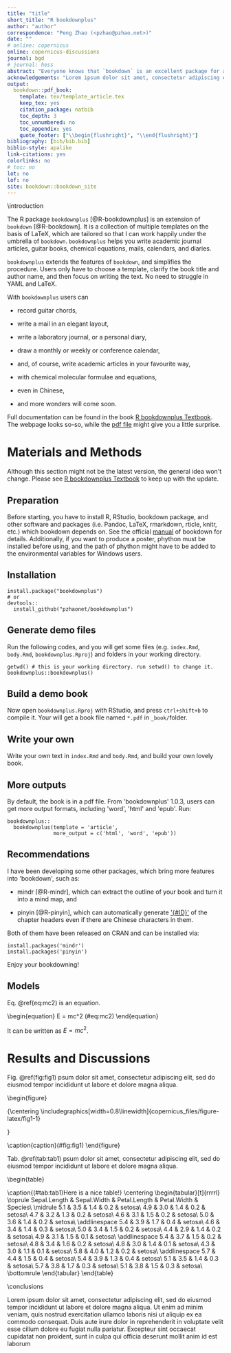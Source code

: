 ```yaml
--- 
title: "title"
short_title: "R bookdownplus"
author: "author"
correspondence: "Peng Zhao (<pzhao@pzhao.net>)"
date: ""
# online: copernicus
online: copernicus-discussions
journal: bgd
# journal: hess
abstract: "Everyone knows that `bookdown` is an excellent package for authoring books on programming languages. But it is only one side of the coin.  It can do more than expected. Therefore I am developing `bookdownplus`. `bookdownplus` is an extension of `bookdown`. It helps you write academic journal articles, guitar books, chemical equations, mails, calendars, and diaries."
acknowledgements: "Lorem ipsum dolor sit amet, consectetur adipiscing elit, sed do eiusmod tempor incididunt ut labore et dolore magna aliqua."
output:
  bookdown::pdf_book:
    template: tex/template_article.tex
    keep_tex: yes
    citation_package: natbib
    toc_depth: 3
    toc_unnumbered: no
    toc_appendix: yes
    quote_footer: ["\\begin{flushright}", "\\end{flushright}"]
bibliography: [bib/bib.bib]
biblio-style: apalike
link-citations: yes
colorlinks: no  
# toc: no
lot: no
lof: no
site: bookdown::bookdown_site
---
```


<!--chapter:end:index.Rmd-->

\introduction

The R package `bookdownplus` [@R-bookdownplus] is an extension of `bookdown` [@R-bookdown]. It is a collection of
multiple templates on the basis of LaTeX, which are tailored so that I can work happily under the umbrella of `bookdown`. `bookdownplus` helps you write academic journal articles, guitar books, chemical equations, mails, calendars, and diaries.

`bookdownplus` extends the features of `bookdown`, and simplifies the procedure. Users only have to choose a template, clarify the book title and author name, and then focus on writing the text. No need to struggle in YAML and LaTeX. 

With `bookdownplus` users can

-   record guitar chords,

-   write a mail in an elegant layout,

-   write a laboratory journal, or a personal diary,

-   draw a monthly or weekly or conference calendar,

-   and, of course, write academic articles in your favourite way,

-   with chemical molecular formulae and equations,

-   even in Chinese,

-   and more wonders will come soon.

Full documentation can be found in the book [R bookdownplus Textbook](https://bookdown.org/baydap/bookdownplus). The webpage looks so-so, while the [pdf file](https://bookdown.org/baydap/bookdownplus/bookdownplus.pdf) might give you a little surprise.  

# Materials and Methods

Although this section might not be the latest version, the general idea won't change. Please see [R bookdownplus Textbook](https://bookdown.org/baydap/bookdownplus) to keep up with the update.

## Preparation

Before starting, you have to install R, RStudio, bookdown package, and
other software and packages (i.e. Pandoc, LaTeX, rmarkdown, rticle,
knitr, etc.) which bookdown depends on. See the official [manual](https://bookdown.org/yihui/bookdown/) of
bookdown for details. Additionally, if you want to produce a poster, phython must be installed before using, and the path of phython might have to be added to the environmental variables for Windows users.

## Installation

```
install.package("bookdownplus")
# or
devtools::
  install_github("pzhaonet/bookdownplus")
```

## Generate demo files

Run the following codes, and you will get some files (e.g. `index.Rmd`, `body.Rmd`, `bookdownplus.Rproj`) and folders in your working directory.

```
getwd() # this is your working directory. run setwd() to change it.
bookdownplus::bookdownplus()
```

## Build a demo book

Now open `bookdownplus.Rproj` with RStudio, and press `ctrl+shift+b` to compile it. Your will get a book file named `*.pdf` in `_book/`folder.

## Write your own

Write your own text in `index.Rmd` and `body.Rmd`, and build your own lovely book.

## More outputs

By default, the book is in a pdf file. From 'bookdownplus' 1.0.3, users can get more output formats, including 'word', 'html' and 'epub'. Run:

```
bookdownplus::
  bookdownplus(template = 'article', 
               more_output = c('html', 'word', 'epub'))
```

## Recommendations

I have been developing some other packages, which bring more features into 'bookdown', such as:

- mindr [@R-mindr], which can extract the outline of your book and turn it into a mind map, and

- pinyin [@R-pinyin], which can automatically generate ['{#ID}'](https://bookdown.org/yihui/bookdown/cross-references.html) of the chapter headers even if there are Chinese characters in them.

Both of them have been released on CRAN and can be installed via:

```
install.packages('mindr')
install.packages('pinyin')
```

Enjoy your bookdowning!

## Models

Eq. \@ref(eq:mc2) is an equation.

\begin{equation} 
E = mc^2
  (\#eq:mc2)
\end{equation} 

It can be written as $E = mc^2$.


# Results and Discussions

Fig. \@ref(fig:fig1) psum dolor sit amet, consectetur adipiscing elit, sed do eiusmod tempor incididunt ut labore et dolore magna aliqua. 

\begin{figure}

{\centering \includegraphics[width=0.8\linewidth]{copernicus_files/figure-latex/fig1-1} 

}

\caption{caption}(\#fig:fig1)
\end{figure}

Tab. \@ref(tab:tab1) psum dolor sit amet, consectetur adipiscing elit, sed do eiusmod tempor incididunt ut labore et dolore magna aliqua. 

\begin{table}

\caption{(\#tab:tab1)Here is a nice table!}
\centering
\begin{tabular}[t]{rrrrl}
\toprule
Sepal.Length & Sepal.Width & Petal.Length & Petal.Width & Species\\
\midrule
5.1 & 3.5 & 1.4 & 0.2 & setosa\\
4.9 & 3.0 & 1.4 & 0.2 & setosa\\
4.7 & 3.2 & 1.3 & 0.2 & setosa\\
4.6 & 3.1 & 1.5 & 0.2 & setosa\\
5.0 & 3.6 & 1.4 & 0.2 & setosa\\
\addlinespace
5.4 & 3.9 & 1.7 & 0.4 & setosa\\
4.6 & 3.4 & 1.4 & 0.3 & setosa\\
5.0 & 3.4 & 1.5 & 0.2 & setosa\\
4.4 & 2.9 & 1.4 & 0.2 & setosa\\
4.9 & 3.1 & 1.5 & 0.1 & setosa\\
\addlinespace
5.4 & 3.7 & 1.5 & 0.2 & setosa\\
4.8 & 3.4 & 1.6 & 0.2 & setosa\\
4.8 & 3.0 & 1.4 & 0.1 & setosa\\
4.3 & 3.0 & 1.1 & 0.1 & setosa\\
5.8 & 4.0 & 1.2 & 0.2 & setosa\\
\addlinespace
5.7 & 4.4 & 1.5 & 0.4 & setosa\\
5.4 & 3.9 & 1.3 & 0.4 & setosa\\
5.1 & 3.5 & 1.4 & 0.3 & setosa\\
5.7 & 3.8 & 1.7 & 0.3 & setosa\\
5.1 & 3.8 & 1.5 & 0.3 & setosa\\
\bottomrule
\end{tabular}
\end{table}

\conclusions

Lorem ipsum dolor sit amet, consectetur adipiscing elit, sed do eiusmod tempor incididunt ut labore et dolore magna aliqua. Ut enim ad minim veniam, quis nostrud exercitation ullamco laboris nisi ut aliquip ex ea commodo consequat. Duis aute irure dolor in reprehenderit in voluptate velit esse cillum dolore eu fugiat nulla pariatur. Excepteur sint occaecat cupidatat non proident, sunt in culpa qui officia deserunt mollit anim id est laborum

<!--chapter:end:body.Rmd-->

